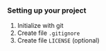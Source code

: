### Setting up your project

1. Initialize with git
2. Create file `.gitignore`
3. Create file `LICENSE` (optional)
